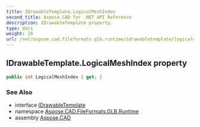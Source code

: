 ```yaml
---
title: IDrawableTemplate.LogicalMeshIndex
second_title: Aspose.CAD for .NET API Reference
description: IDrawableTemplate property. 
type: docs
weight: 10
url: /net/aspose.cad.fileformats.glb.runtime/idrawabletemplate/logicalmeshindex/
---
```

## IDrawableTemplate.LogicalMeshIndex property

```csharp
public int LogicalMeshIndex { get; }
```

### See Also

* interface [IDrawableTemplate](../)
* namespace [Aspose.CAD.FileFormats.GLB.Runtime](../../idrawabletemplate/)
* assembly [Aspose.CAD](../../../)


